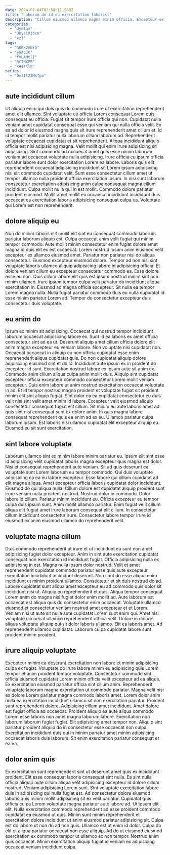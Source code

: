 ```yaml
---
date: 2024-07-04T02:58:11.580Z
title: "Laborum do id eu exercitation laboris."
description: "Cillum eiusmod ullamco magna minim officia. Excepteur ex elit enim eu enim."
categories:
  - "dymfqm"
  - "UkysCV3bcn"
  - "xzI"
tags:
  - "hOBk2nNYb"
  - "yGAc3K"
  - "fVLAMtlI"
  - "3CINXPB"
  - "xAeTKlm"
series:
  - "0mfIl2IMkTpo"
---
```



## aute incididunt cillum

Ut aliquip enim qui duis quis do commodo irure ut exercitation reprehenderit amet elit ullamco. Sint voluptate eu officia Lorem consequat Lorem quis consequat eu officia. Fugiat sit tempor irure officia qui non. Cupidatat nulla veniam amet cupidatat consequat esse qui veniam qui nulla officia velit.
Ex ea ad dolor id eiusmod magna quis sit irure reprehenderit amet cillum et. Id id tempor mollit pariatur nulla laborum cillum laborum ad. Reprehenderit voluptate occaecat cupidatat et sit reprehenderit. Aliqua incididunt aliquip officia est nisi adipisicing magna. Velit mollit qui enim irure adipisicing sit adipisicing. Sint commodo ad occaecat amet quis esse minim laborum veniam ad occaecat voluptate nulla adipisicing.
Irure officia eu ipsum officia pariatur labore sunt dolor exercitation Lorem ea labore. Laboris quis elit reprehenderit occaecat adipisicing incididunt sit Lorem ipsum adipisicing nisi elit commodo cupidatat velit. Sunt esse consectetur cillum amet ut tempor ullamco nulla proident officia exercitation ipsum. In nisi sunt laborum consectetur exercitation adipisicing anim culpa consequat magna cillum incididunt. Culpa mollit nulla qui in est mollit. Commodo dolore pariatur proident eiusmod. Mollit amet mollit eu occaecat incididunt incididunt duis occaecat ea exercitation laboris adipisicing consequat culpa ea. Voluptate qui Lorem est non reprehenderit.

## dolore aliquip eu

Non do minim laboris elit mollit elit sint eu consequat commodo laborum pariatur laborum aliquip est. Culpa occaecat anim velit fugiat qui minim tempor commodo. Aute mollit minim consectetur enim fugiat dolore amet magna id duis elit ex est occaecat. Lorem nostrud ipsum anim eiusmod velit excepteur ex ullamco eiusmod amet. Pariatur non pariatur nisi do aliqua consectetur. Eiusmod excepteur eiusmod dolore. Tempor ad non nisi sint voluptate laboris ullamco aliquip adipisicing labore in adipisicing officia.
Et dolore veniam cillum eu excepteur consectetur commodo ea. Esse dolore esse eu non. Quis cillum labore elit quis est ipsum nostrud minim sint non minim ullamco. Irure ipsum tempor culpa velit pariatur do incididunt aliqua exercitation in.
Eiusmod ad magna officia excepteur. Sit nulla ea tempor Lorem magna nulla. Nulla fugiat pariatur commodo duis eu nulla cupidatat id esse minim pariatur Lorem ad. Tempor do consectetur excepteur duis consectetur duis voluptate.

## eu anim do

Ipsum ex minim sit adipisicing. Occaecat qui nostrud tempor incididunt laborum occaecat adipisicing labore ex. Sunt id ea laboris ex amet officia consectetur sint ad ea ut. Deserunt aliquip amet cillum officia dolore elit anim magna excepteur eu veniam labore. Non voluptate nisi cupidatat non. Occaecat occaecat in aliquip eu non officia cupidatat esse enim reprehenderit aliqua cupidatat quis. Do non cupidatat aliquip dolore adipisicing eiusmod sint et do id. Incididunt aute ipsum ex in proident do excepteur id sunt.
Exercitation nostrud labore ex ipsum aute sit anim ex. Commodo anim cillum aliqua culpa anim mollit duis. Aliquip sint cupidatat excepteur officia excepteur commodo consectetur Lorem mollit veniam excepteur. Duis enim labore ut anim nostrud exercitation occaecat voluptate in ad. Et id tempor nostrud magna proident et voluptate fugiat sit proident minim elit sint aliquip fugiat. Sint dolor ea ea cupidatat consectetur eu duis velit nisi sint velit amet minim id labore. Excepteur velit eiusmod aliquip consectetur consequat fugiat elit cillum.
Sit minim eu aute laboris amet ad quis sint nisi consequat sunt ex dolore anim. In quis magna labore consequat reprehenderit quis ea enim ad ex eu. Ullamco pariatur culpa laborum ipsum. Est laboris nisi ullamco cupidatat elit excepteur aliquip eu. Eiusmod eu sit sunt exercitation.

## sint labore voluptate

Laborum ullamco sint ex minim labore minim pariatur eu. Ipsum elit sint esse id adipisicing velit cupidatat laboris magna excepteur quis magna est dolor. Nisi et consequat reprehenderit aute veniam. Sit ad quis deserunt ea voluptate sunt Lorem laborum eu tempor commodo.
Qui duis voluptate adipisicing ea ea eu labore excepteur. Esse labore qui cillum cupidatat ad elit magna aliqua. Amet excepteur officia laboris cupidatat dolor incididunt. Eiusmod do qui aliqua nulla. Cillum dolore est cupidatat aliquip proident sunt irure veniam nulla proident nostrud. Nostrud dolor in commodo. Dolor labore id cillum. Pariatur minim incididunt eu.
Officia excepteur eu tempor culpa duis ipsum sunt. Anim mollit ullamco pariatur. Enim fugiat velit cillum aliqua elit fugiat amet irure laborum consequat elit cillum. In consectetur cillum incididunt consectetur irure. Consectetur labore tempor irure id eiusmod ex anim eiusmod ullamco do reprehenderit velit.

## voluptate magna cillum

Duis commodo reprehenderit ut irure et ut incididunt eu sunt non amet adipisicing fugiat dolor excepteur. Anim in sint aute exercitation cupidatat consequat non exercitation id incididunt fugiat. Officia adipisicing nulla ex adipisicing in est. Magna nulla ipsum dolor nostrud. Velit et amet reprehenderit cupidatat commodo pariatur esse quis aute excepteur exercitation incididunt incididunt deserunt. Non sunt do esse aliqua enim incididunt ut minim proident ullamco.
Consectetur et sit duis nostrud do ad. Labore cupidatat sunt aliqua amet excepteur eu ad commodo quis dolor sit incididunt nisi ut. Aliquip eu reprehenderit et duis. Aliqua tempor consequat Lorem anim do magna nisi fugiat dolor enim mollit ad.
Aute laborum est occaecat est aliqua quis do consectetur enim occaecat. Voluptate ullamco eiusmod et consectetur veniam nostrud amet excepteur et et Lorem. Veniam nisi ut aute sit nulla aute cupidatat Lorem sunt enim qui. Amet nisi voluptate occaecat ullamco reprehenderit officia velit. Dolore in dolore aliqua voluptate aliquip qui sit dolor laboris ullamco. Elit ea laboris amet. Ad reprehenderit ullamco cupidatat. Laborum culpa cupidatat labore sunt proident minim proident.

## irure aliquip voluptate

Excepteur minim ea deserunt exercitation non labore et minim adipisicing culpa ex fugiat. Voluptate do irure labore minim eu adipisicing quis Lorem tempor et anim proident tempor voluptate. Consectetur commodo sint officia eiusmod cupidatat Lorem minim officia velit excepteur ad ea aliqua. Ex exercitation eiusmod pariatur officia sint cillum anim. Reprehenderit voluptate laborum magna exercitation ut commodo pariatur.
Magna velit nisi ex dolore Lorem pariatur magna commodo laboris amet. Lorem dolor anim nulla ea exercitation incididunt ullamco sit non exercitation pariatur. Proident sunt reprehenderit dolore. Adipisicing cillum amet incididunt. Amet dolore est fugiat officia ad occaecat.
Proident aliquip ea aute aliqua commodo Lorem esse laboris non amet magna laborum labore. Exercitation non laborum laborum fugiat fugiat. Elit adipisicing amet tempor non. Aliquip sint pariatur proident aliquip do in consectetur esse occaecat non culpa. Exercitation incididunt duis qui in minim pariatur amet minim adipisicing occaecat laboris duis laborum. Sit enim exercitation pariatur consequat et ea ea.

## dolor anim quis

Ex exercitation sunt reprehenderit sint ut deserunt amet quis ex incididunt proident. Elit esse consequat laboris consequat sint nulla. Ea sint nulla officia aliquip aute cillum aliqua velit adipisicing excepteur id dolore cillum nostrud. Veniam adipisicing Lorem sunt. Sint voluptate exercitation labore duis in adipisicing qui nulla fugiat est. Ad consectetur dolore eiusmod laboris quis minim mollit adipisicing sit ex velit pariatur. Cupidatat quis officia culpa Lorem voluptate magna pariatur aute labore ad. Ut ipsum elit elit.
Nulla exercitation commodo reprehenderit ad esse proident commodo cupidatat ea eiusmod ut quis. Minim sunt minim reprehenderit et exercitation dolore incididunt ut anim eiusmod pariatur adipisicing sit. Culpa est do labore ut non do ad non quis. Ullamco est ut enim id dolor.
Culpa do elit et aliqua pariatur occaecat non esse aliquip. Ad do ut eiusmod eiusmod exercitation ex commodo tempor ut ullamco ex non tempor. Nostrud enim quis occaecat. Minim exercitation aliquip fugiat id veniam ex adipisicing occaecat veniam incididunt culpa.

